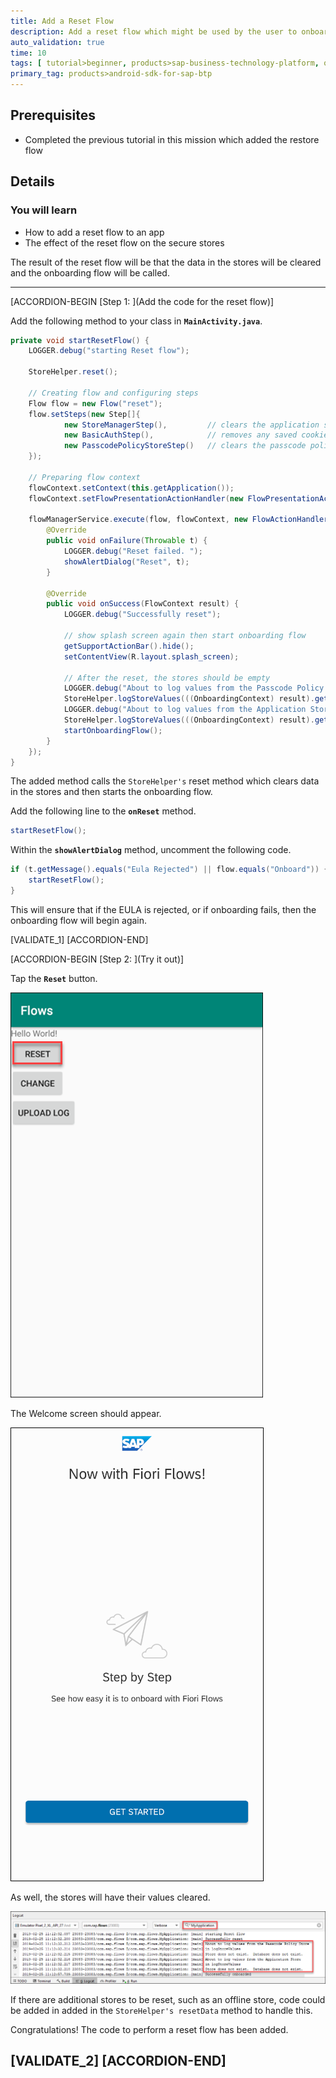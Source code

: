```yaml
---
title: Add a Reset Flow
description: Add a reset flow which might be used by the user to onboard the app to a different SAP Mobile Services server or to use a different set of credentials.  
auto_validation: true
time: 10
tags: [ tutorial>beginner, products>sap-business-technology-platform, operating-system>android, topic>mobile]
primary_tag: products>android-sdk-for-sap-btp
---
```


## Prerequisites

- Completed the previous tutorial in this mission which added the restore flow

## Details

### You will learn

- How to add a reset flow to an app
- The effect of the reset flow on the secure stores

The result of the reset flow will be that the data in the stores will be cleared and the onboarding flow will be called.

---

[ACCORDION-BEGIN [Step 1: ](Add the code for the reset flow)]

Add the following method to your class in **`MainActivity.java`**.

```Java
private void startResetFlow() {
    LOGGER.debug("starting Reset flow");

    StoreHelper.reset();

    // Creating flow and configuring steps
    Flow flow = new Flow("reset");
    flow.setSteps(new Step[]{
            new StoreManagerStep(),         // clears the application store (APP_SECURE_STORE)
            new BasicAuthStep(),            // removes any saved cookies
            new PasscodePolicyStoreStep()   // clears the passcode policy store (RLM_SECURE_STORE) and creates a new one
    });

    // Preparing flow context
    flowContext.setContext(this.getApplication());
    flowContext.setFlowPresentationActionHandler(new FlowPresentationActionHandlerImpl(this));

    flowManagerService.execute(flow, flowContext, new FlowActionHandler() {
        @Override
        public void onFailure(Throwable t) {
            LOGGER.debug("Reset failed. ");
            showAlertDialog("Reset", t);
        }

        @Override
        public void onSuccess(FlowContext result) {
            LOGGER.debug("Successfully reset");

            // show splash screen again then start onboarding flow
            getSupportActionBar().hide();
            setContentView(R.layout.splash_screen);

            // After the reset, the stores should be empty
            LOGGER.debug("About to log values from the Passcode Policy Store");
            StoreHelper.logStoreValues(((OnboardingContext) result).getPasscodePolicyStore());
            LOGGER.debug("About to log values from the Application Store");
            StoreHelper.logStoreValues(((OnboardingContext) result).getApplicationStore());
            startOnboardingFlow();
        }
    });
}
```

The added method calls the `StoreHelper's` reset method which clears data in the stores and then starts the onboarding flow.

Add the following line to the **`onReset`** method.

```Java
startResetFlow();
```

Within the **`showAlertDialog`** method, uncomment the following code.

```Java
if (t.getMessage().equals("Eula Rejected") || flow.equals("Onboard")) {
    startResetFlow();
}
```

This will ensure that if the EULA is rejected, or if onboarding fails, then the onboarding flow will begin again.

[VALIDATE_1]
[ACCORDION-END]

[ACCORDION-BEGIN [Step 2: ](Try it out)]

Tap the **`Reset`** button.

![Click reset button](reset-button.png)

The Welcome screen should appear.

![Welcome screen](reset-onboarding.png)

As well, the stores will have their values cleared.

![ADB log](result-of-reset.png)

If there are additional stores to be reset, such as an offline store, code could be added in added in the `StoreHelper's resetData` method to handle this.

Congratulations! The code to perform a reset flow has been added.

[VALIDATE_2]
[ACCORDION-END]
---
